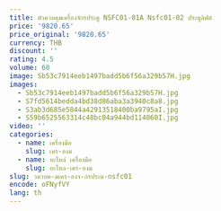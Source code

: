 ```yaml
---
title: ตัวควบคุมเครื่องจักรประตู NSFC01-01A Nsfc01-02 ประตูลิฟต์
price: '9820.65'
price_original: '9820.65'
currency: THB
discount: ''
rating: 4.5
volume: 60
image: Sb53c7914eeb1497badd5b6f56a329b57H.jpg
images:
  - Sb53c7914eeb1497badd5b6f56a329b57H.jpg
  - S7fd5614bedda4bd38d86aba3a3940c8a8.jpg
  - S3ab3d685e5844a42913518400ba9795aI.jpg
  - S59b6525563314c48bc04a944bd114060I.jpg
video: ''
categories:
  - name: เครื่องมือ
    slug: เคร-องม
  - name: อะไหล่ เครื่องมือ
    slug: อะไหล-เคร-องม
slug: วควบค-มเคร-องจ-กรประต-nsfc01
encode: oFNyfVY
lang: th
---
```

  